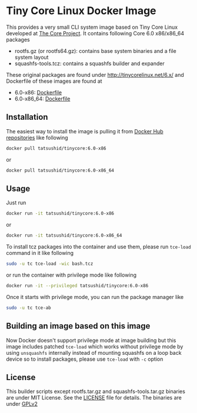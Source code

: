 Tiny Core Linux Docker Image
============================

This provides a very small CLI system image based on Tiny Core Linux developed
at [The Core Project](http://tinycorelinux.net). It contains following Core
6.0 x86/x86\_64 packages

- rootfs.gz (or rootfs64.gz): contains base system binaries and a file system
  layout
- squashfs-tools.tcz: contains a squashfs builder and expander

These original packages are found under http://tinycorelinux.net/6.x/ and
Dockerfile of these images are found at

- 6.0-x86:
  [Dockerfile](https://github.com/tatsushid/docker-tinycore/blob/master/x86/Dockerfile)
- 6.0-x86\_64:
  [Dockerfile](https://github.com/tatsushid/docker-tinycore/blob/master/x86_64/Dockerfile)

## Installation

The easiest way to install the image is pulling it from
[Docker Hub repositories](https://registry.hub.docker.com/) like following

```bash
docker pull tatsushid/tinycore:6.0-x86
```

or

```bash
docker pull tatsushid/tinycore:6.0-x86_64
```

## Usage

Just run

```bash
docker run -it tatsushid/tinycore:6.0-x86
```

or

```bash
docker run -it tatsushid/tinycore:6.0-x86_64
```

To install tcz packages into the container and use them, please run `tce-load`
command in it like following

```bash
sudo -u tc tce-load -wic bash.tcz
```

or run the container with privilege mode like following

```bash
docker run -it --privileged tatsushid/tinycore:6.0-x86
```

Once it starts with privilege mode, you can run the package manager like

```bash
sudo -u tc tce-ab
```

## Building an image based on this image

Now Docker doesn't support privilege mode at image building but this image
includes patched `tce-load` which works without privilege mode by using
`unsquashfs` internally instead of mounting squashfs on a loop back device so
to install packages, please use `tce-load` with `-c` option

## License

This builder scripts except rootfs.tar.gz and squashfs-tools.tar.gz binaries
are under MIT License. See the
[LICENSE](https://github.com/tatsushid/docker-tinycore/LICENSE) file for
details. The binaries are under
[GPLv2](http://www.gnu.org/licenses/gpl-2.0.html)
